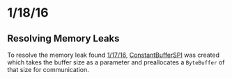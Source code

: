 # 1/18/16
## Resolving Memory Leaks
To resolve the memory leak found [1/17/16](1-17-16.md), [ConstantBufferSPI](../src/main/java/com/lynbrookrobotics/sixteen/sensors/ConstantBufferSPI.java) was created which takes the buffer size as a parameter and preallocates a `ByteBuffer` of that size for communication.
